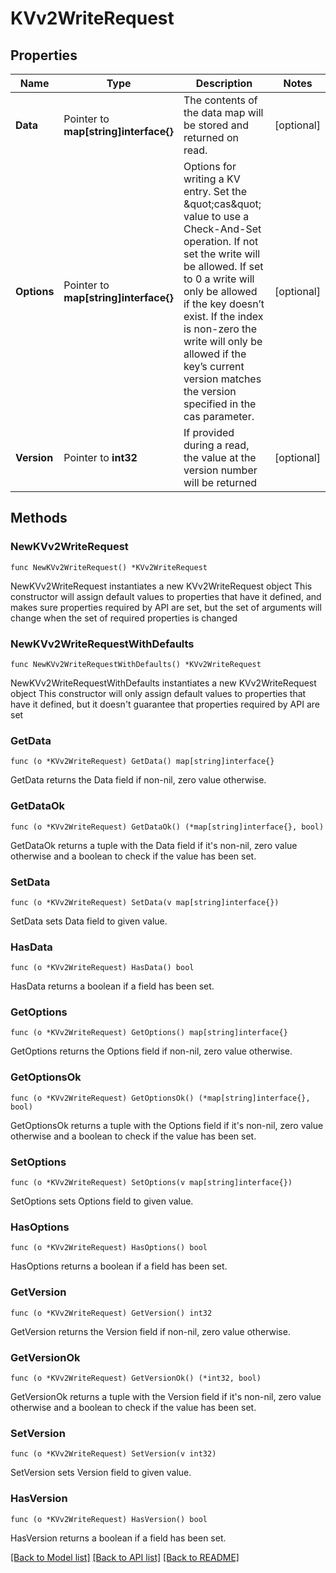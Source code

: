 # KVv2WriteRequest

## Properties

Name | Type | Description | Notes
------------ | ------------- | ------------- | -------------
**Data** | Pointer to **map[string]interface{}** | The contents of the data map will be stored and returned on read. | [optional] 
**Options** | Pointer to **map[string]interface{}** | Options for writing a KV entry. Set the \&quot;cas\&quot; value to use a Check-And-Set operation. If not set the write will be allowed. If set to 0 a write will only be allowed if the key doesn’t exist. If the index is non-zero the write will only be allowed if the key’s current version matches the version specified in the cas parameter. | [optional] 
**Version** | Pointer to **int32** | If provided during a read, the value at the version number will be returned | [optional] 

## Methods

### NewKVv2WriteRequest

`func NewKVv2WriteRequest() *KVv2WriteRequest`

NewKVv2WriteRequest instantiates a new KVv2WriteRequest object
This constructor will assign default values to properties that have it defined,
and makes sure properties required by API are set, but the set of arguments
will change when the set of required properties is changed

### NewKVv2WriteRequestWithDefaults

`func NewKVv2WriteRequestWithDefaults() *KVv2WriteRequest`

NewKVv2WriteRequestWithDefaults instantiates a new KVv2WriteRequest object
This constructor will only assign default values to properties that have it defined,
but it doesn't guarantee that properties required by API are set

### GetData

`func (o *KVv2WriteRequest) GetData() map[string]interface{}`

GetData returns the Data field if non-nil, zero value otherwise.

### GetDataOk

`func (o *KVv2WriteRequest) GetDataOk() (*map[string]interface{}, bool)`

GetDataOk returns a tuple with the Data field if it's non-nil, zero value otherwise
and a boolean to check if the value has been set.

### SetData

`func (o *KVv2WriteRequest) SetData(v map[string]interface{})`

SetData sets Data field to given value.

### HasData

`func (o *KVv2WriteRequest) HasData() bool`

HasData returns a boolean if a field has been set.

### GetOptions

`func (o *KVv2WriteRequest) GetOptions() map[string]interface{}`

GetOptions returns the Options field if non-nil, zero value otherwise.

### GetOptionsOk

`func (o *KVv2WriteRequest) GetOptionsOk() (*map[string]interface{}, bool)`

GetOptionsOk returns a tuple with the Options field if it's non-nil, zero value otherwise
and a boolean to check if the value has been set.

### SetOptions

`func (o *KVv2WriteRequest) SetOptions(v map[string]interface{})`

SetOptions sets Options field to given value.

### HasOptions

`func (o *KVv2WriteRequest) HasOptions() bool`

HasOptions returns a boolean if a field has been set.

### GetVersion

`func (o *KVv2WriteRequest) GetVersion() int32`

GetVersion returns the Version field if non-nil, zero value otherwise.

### GetVersionOk

`func (o *KVv2WriteRequest) GetVersionOk() (*int32, bool)`

GetVersionOk returns a tuple with the Version field if it's non-nil, zero value otherwise
and a boolean to check if the value has been set.

### SetVersion

`func (o *KVv2WriteRequest) SetVersion(v int32)`

SetVersion sets Version field to given value.

### HasVersion

`func (o *KVv2WriteRequest) HasVersion() bool`

HasVersion returns a boolean if a field has been set.


[[Back to Model list]](../README.md#documentation-for-models) [[Back to API list]](../README.md#documentation-for-api-endpoints) [[Back to README]](../README.md)


